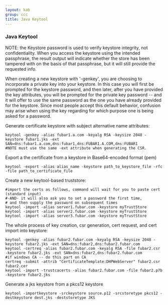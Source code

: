 ```yaml
---
layout: kab
group: ccc
title: Java Keytool
---
```

### Java Keytool

NOTE: the Keystore password is used to verify keystore integrity, not confidentiality. When you access the keystore using the intended passphrase, the result output will indicate whether the store has been tampered with on the basis of that passphrase, but it will still provide the requested info.

When creating a new keystore with '-genkey', you are choosing to incorporate a private key into your keystore. In this case you will first be prompted for the keystore password, and then later, after you have provided the key attributes, you will be prompted for the private key password -- and it will offer to use the same password as the one you have already provided for the keystore. Since most people accept this default behavior, confusion may arise when using the key regarding for which purpose one is being asked for a password.


Generate certificate keystore with subject alternative name attributes:
```
keytool -genkey -alias fubar1.a.com -keyalg RSA -keysize 2048 -keystore fubar1.jks -ext SAN=dns:fubar1.a.com,dns:fubar1,dns:FUBAR1.A.COM,dns:FUBAR1
#NOTE must use the same -ext attribute when generating the CSR.
```
Export a the certificate from a keystore in Base64-encoded format (pem)
```
keytool -export -alias alias_name -keystore path_to_keystore_file -rfc -file path_to_certificate_file
```

Create a new keytool-based truststore:
```
#import the certs as follows, command will wait for you to paste cert (standard input)
#-AND- it will also ask you to set a password the first time,
# and then supply the password on subsequent times
keytool -import -alias server1.fubar.com -keystore myTrustStore
keytool -import -alias server2.fubar.com -keystore myTrustStore
keytool -import -alias server3.fubar.com -keystore myTrustStore
```

The whole process of key creation, csr generation, cert request, and cert import into keystore:
```
keytool -genkey -alias fubar2.fubar.com -keyalg RSA -keysize 2048 -keystore fubar2.jks -ext SAN=dns:fubar2,dns:fubar2.fubar.com
keytool -certreq -alias fubar2.fubar.com -keyalg RSA -file fubar2.csr -keystore fubar2.jks -ext SAN=dns:fubar2,dns:fubar2.fubar.com
#if windows CA -- do this part on CA
certreq -submit -attrib "CertificateTemplate:DHPWebServer" fubar2.csr fubar2.cer
keytool -import -trustcacerts -alias fubar2.fubar.com -file fubar2.p7b -keystore fubar2.jks
```

Generate a jks keystore from a pkcs12 keystore
```
keytool -importkeystore -srckeystore source.p12 -srcstoretype pkcs12 -destkeystore dest.jks -deststoretype JKS
```

<br/>
<br/>
